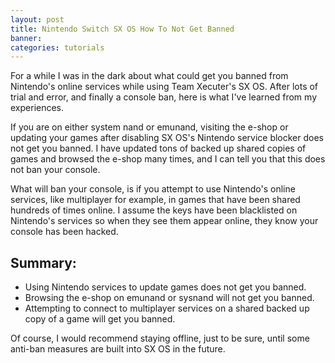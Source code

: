 ```yaml
---
layout: post
title: Nintendo Switch SX OS How To Not Get Banned
banner:
categories: tutorials
---
```


For a while I was in the dark about what could get you banned from Nintendo's online services while using Team Xecuter's SX OS. After lots of trial and error, and finally a console ban, here is what I've learned from my experiences.

If you are on either system nand or emunand, visiting the e-shop or updating your games after disabling SX OS's Nintendo service blocker does not get you banned. I have updated tons of backed up shared copies of games and browsed the e-shop many times, and I can tell you that this does not ban your console.

What will ban your console, is if you attempt to use Nintendo's online services, like multiplayer for example, in games that have been shared hundreds of times online. I assume the keys have been blacklisted on Nintendo's services so when they see them appear online, they know your console has been hacked.

## Summary:

- Using Nintendo services to update games does not get you banned.
- Browsing the e-shop on emunand or sysnand will not get you banned.
- Attempting to connect to multiplayer services on a shared backed up copy of a game will get you banned.

Of course, I would recommend staying offline, just to be sure, until some anti-ban measures are built into SX OS in the future.
